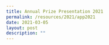 ```yaml
---
title: Annual Prize Presentation 2021
permalink: /resources/2021/app2021
date: 2021-03-05
layout: post
description: ""
---
```

